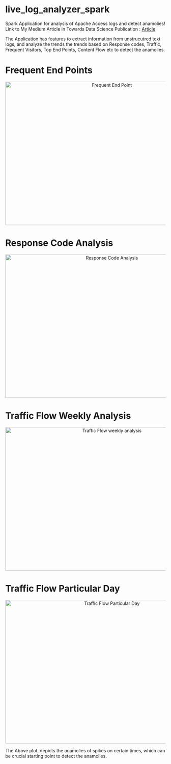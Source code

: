 # live_log_analyzer_spark
Spark Application for analysis of Apache Access logs and detect anamolies!
Link to My Medium Article in Towards Data Science Publication : [Article](https://towardsdatascience.com/build-log-analytics-application-using-apache-spark-b5eeca1e53ba)

The Application has features to extract information from unstrucutred text logs, and analyze the trends the trends based on Response codes, Traffic, Frequent Visitors, Top End Points, Content Flow etc to detect the anamolies.

# Frequent End Points
<p align="center">
  <img src="https://github.com/ahujaraman/live_log_analyzer_spark/blob/master/Application/Part1/Results/frequent_enpoint_analysis.png" alt="Frequent End Point"
       width="654" height="450">
</p>

# Response Code Analysis
<p align="center">
  <img src="https://github.com/ahujaraman/live_log_analyzer_spark/blob/master/Application/Part1/Results/response_code_analysis.png" alt="Response Code Analysis"
       width="654" height="450">
</p>

# Traffic Flow Weekly Analysis
<p align="center">
  <img src="https://github.com/ahujaraman/live_log_analyzer_spark/blob/master/Application/Part1/Results/week_level_traffic_analysis.png" alt="Traffic Flow weekly analysis"
       width="654" height="450">
</p>

# Traffic Flow Particular Day
<p align="center">
  <img src="https://github.com/ahujaraman/live_log_analyzer_spark/blob/master/Application/Part1/Results/traffic_one_day_analysis.png" alt="Traffic Flow Particular Day"
       width="654" height="450">
</p>

The Above plot, depicts the anamolies of spikes on certain times, which can be crucial starting point to detect the anamolies.
